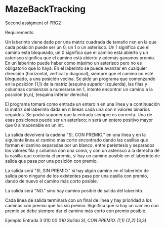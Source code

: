 # MazeBackTracking
Second assigment of PRG2

Requirements:

Un laberinto viene dado por una matriz cuadrada de tamaño nxn en la que cada posición puede ser un 0, un 1 o un asterisco. Un 1 significa que el camino está bloqueado, un 0 significa que el camino está abierto y un asterisco significa que el camino está abierto y además ganamos premio. En un laberinto puede haber como máximo un asterisco pero no es obligatorio que lo haya. En el laberinto se puede avanzar en cualquier dirección (horizontal, vertical y diagonal), siempre que el camino no esté bloqueado, a una posición vecina. Se pide un programa que comenzando en la posición (1,1) de la matriz (esquina superior izquierda), las filas y columnas comienzan a numerarse en 1, intente encontrar un camino a la posición (n,n), (esquina inferior derecha) .

El programa tomará como entrada un entero n en una línea y a continuación la matriz del laberinto dada en n líneas cada una con n valores binarios seguidos. Se podrá suponer que la entrada siempre es correcta. Una de esas posiciones puede ser un asterisco; n será un entero positivo mayor que 0 almacenable en un int.

La salida devolverá la cadena "SI, CON PREMIO." en una línea y en la siguiente línea el camino más corto encontrado dando las casillas que forman el camino separadas por un blanco, entre paréntesis y separados los valores fila y columna con una coma, y con un asterisco a la derecha de la casilla que contenía el premio, si hay un camino posible en el laberinto de salida que pasa por una posición con premio. 

La salida será "SI, SIN PREMIO." si hay algún camino en el laberinto de salida pero ninguno de los existentes pasa por una casilla con premio, dando de nuevo el camino más corto posible. 

La salida será  "NO." sino hay camino posible de salida del laberinto. 

Cada línea de salida terminará con un final de línea y hay prioridad a los caminos con premio que los sin premio. Significa que si hay un camino con premio se debe siempre dar el camino más corto con premio posible.

 Ejemplo
 Entrada
 3
 010
 0*0
 010
 Salida
SI, CON PREMIO.
(1,1) (2,2)* (3,3)
